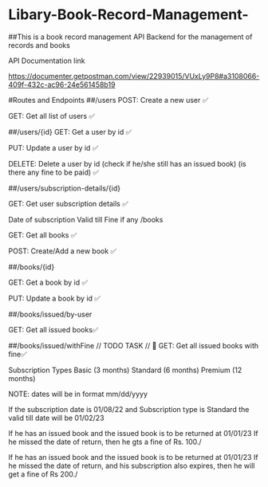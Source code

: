 # Libary-Book-Record-Management-
##This is a book record management API Backend for the management of records and books


API Documentation link


https://documenter.getpostman.com/view/22939015/VUxLy9P8#a3108066-409f-432c-ac96-24e561458b19

#Routes and Endpoints
##/users
POST: Create a new user ✅

GET: Get all list of users ✅

##/users/{id}
GET: Get a user by id ✅

PUT: Update a user by id ✅

DELETE: Delete a user by id (check if he/she still has an issued book) (is there any fine to be paid) ✅

##/users/subscription-details/{id}

GET: Get user subscription details ✅

Date of subscription
Valid till
Fine if any
/books

GET: Get all books ✅

POST: Create/Add a new book ✅

##/books/{id}

GET: Get a book by id ✅

PUT: Update a book by id ✅

##/books/issued/by-user

GET: Get all issued books✅

##/books/issued/withFine
// TODO TASK // 🏁 GET: Get all issued books with fine✅

Subscription Types
Basic (3 months) Standard (6 months) Premium (12 months)

NOTE: dates will be in format mm/dd/yyyy

If the subscription date is 01/08/22 and Subscription type is Standard the valid till date will be 01/02/23

If he has an issued book and the issued book is to be returned at 01/01/23 If he missed the date of return, then he gts a fine of Rs. 100./

If he has an issued book and the issued book is to be returned at 01/01/23 If he missed the date of return, and his subscription also expires, then he will get a fine of Rs 200./
